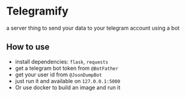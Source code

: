 # Telegramify
a server thing to send your data to your telegram account using a bot

## How to use
- install dependencies: `flask`, `requests`
- get a telegram bot token from `@BotFather`
- get your user id from `@JsonDumpBot`
- just run it and available on `127.0.0.1:5000`
- Or use docker to build an image and run it
